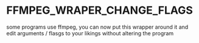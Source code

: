 # FFMPEG_WRAPER_CHANGE_FLAGS
some programs use ffmpeg, you can now put this wrapper around it and edit arguments / flasgs to your likings without altering the program
